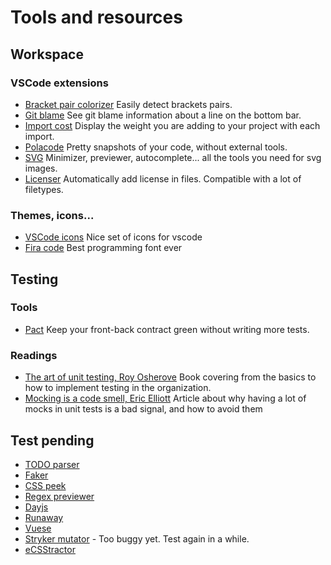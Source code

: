 # Tools and resources

## Workspace

### VSCode extensions

- [Bracket pair colorizer](https://marketplace.visualstudio.com/items?itemName=CoenraadS.bracket-pair-colorizer) Easily detect brackets pairs.
- [Git blame](https://marketplace.visualstudio.com/items?itemName=waderyan.gitblame) See git blame information about a line on the bottom bar.
- [Import cost](https://marketplace.visualstudio.com/items?itemName=wix.vscode-import-cost) Display the weight you are adding to your project with each import.
- [Polacode](https://marketplace.visualstudio.com/items?itemName=pnp.polacode) Pretty snapshots of your code, without external tools.
- [SVG](https://marketplace.visualstudio.com/items?itemName=jock.svg) Minimizer, previewer, autocomplete... all the tools you need for svg images.
- [Licenser](https://marketplace.visualstudio.com/items?itemName=ymotongpoo.licenser) Automatically add license in files. Compatible with a lot of filetypes.

### Themes, icons...

- [VSCode icons](https://marketplace.visualstudio.com/items?itemName=robertohuertasm.vscode-icons) Nice set of icons for vscode
- [Fira code](https://github.com/tonsky/FiraCode) Best programming font ever

## Testing

### Tools

- [Pact](https://github.com/pact-foundation/pact-js) Keep your front-back contract green without writing more tests.

### Readings

- [The art of unit testing, Roy Osherove](https://github.com/aisuhua/books-1/blob/master/tdd%20%2B%20bdd/the-art-of-unit-testing.pdf) Book covering from the basics to how to implement testing in the organization.
- [Mocking is a code smell, Eric Elliott](https://medium.com/javascript-scene/mocking-is-a-code-smell-944a70c90a6a) Article about why having a lot of mocks in unit tests is a bad signal, and how to avoid them


## Test pending

- [TODO parser](https://marketplace.visualstudio.com/items?itemName=minhthai.vscode-todo-parser)
- [Faker](https://marketplace.visualstudio.com/items?itemName=deerawan.vscode-faker)
- [CSS peek](https://marketplace.visualstudio.com/items?itemName=pranaygp.vscode-css-peek)
- [Regex previewer](https://marketplace.visualstudio.com/items?itemName=chrmarti.regex)
- [Dayjs](https://github.com/xx45/dayjs)
- [Runaway](https://runwayapp.io)
- [Vuese](https://github.com/HcySunYang/vuese)
- [Stryker mutator](https://stryker-mutator.io) - Too buggy yet. Test again in a while.
- [eCSStractor](https://marketplace.visualstudio.com/items?itemName=diz.ecsstractor-port)
